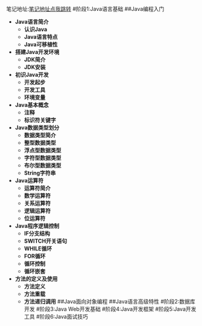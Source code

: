 笔记地址:[笔记地址点我跳转](http://yeyufan.cn/1371/)
#阶段1:Java语言基础
##Java编程入门
+ **Java语言简介**
  + **认识Java**
  + **Java语言特点** 
  + **Java可移植性**
+ **搭建Java开发环境**
  + **JDK简介**
  + **JDK安装**
+ **初识Java开发**
  + **开发起步**
  + **开发工具**
  + **环境变量**
+ **Java基本概念**
  + **注释**
  + **标识符关键字**
+ **Java数据类型划分**
  + **数据类型简介**
  + **整型数据类型**
  + **浮点型数据类型** 
  + **字符型数据类型** 
  + **布尔型数据类型**
  + **String字符串** 
+ **Java运算符**
  + **运算符简介**
  + **数学运算符**
  + **关系运算符** 
  + **逻辑运算符** 
  + **位运算符**
+ **Java程序逻辑控制**
  + **IF分支结构**
  + **SWITCH开关语句**
  + **WHILE循环** 
  + **FOR循环**
  + **循环控制**
  + **循环嵌套**
+ **方法的定义及使用**
  + **方法定义**
  + **方法重载**
  + **方法递归调用** 
##Java面向对象编程
##Java语言高级特性
#阶段2:数据库开发
#阶段3:Java Web开发基础
#阶段4:Java开发框架
#阶段5:Java开发工具
#阶段6:Java面试技巧